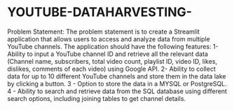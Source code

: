 # YOUTUBE-DATAHARVESTING-

Problem Statement:
The problem statement is to create a Streamlit application that allows users to access and analyze data from multiple YouTube channels. The application should have the following features:
 1- Ability to input a YouTube channel ID and retrieve all the relevant data (Channel name, subscribers, total video count, playlist ID, video ID, likes, dislikes, comments of each video) using Google API.
 2- Ability to collect data for up to 10 different YouTube channels and store them in the data lake by clicking a button.
 3 - Option to store the data in a MYSQL or PostgreSQL.
 4 - Ability to search and retrieve data from the SQL database using different search options, including joining tables to get channel details.
